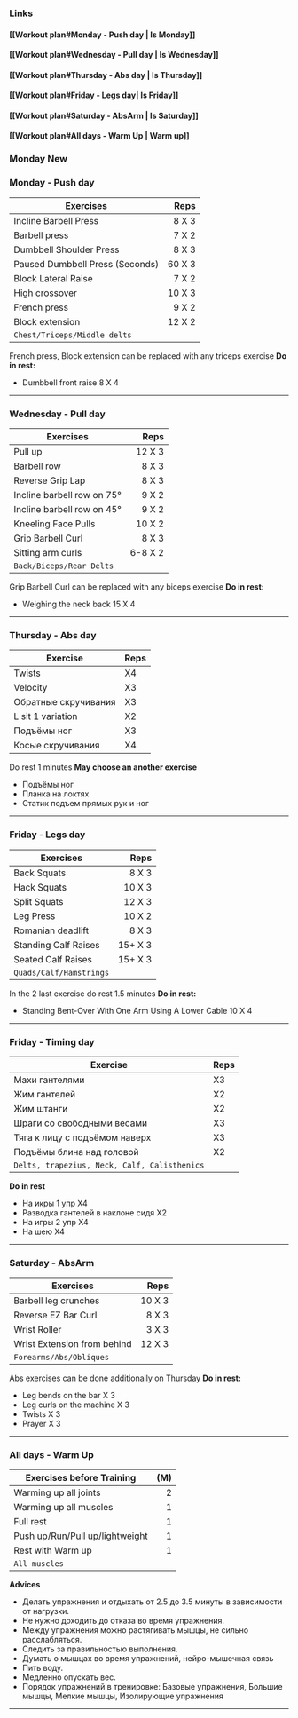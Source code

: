### Links 
#### [[Workout plan#Monday - Push day | Is Monday]]

#### [[Workout plan#Wednesday - Pull day | Is Wednesday]]

#### [[Workout plan#Thursday - Abs day | Is Thursday]]

#### [[Workout plan#Friday - Legs day| Is Friday]]

#### [[Workout plan#Saturday - AbsArm | Is Saturday]]

#### [[Workout plan#All days - Warm Up | Warm up]]



### Monday New


### Monday - Push day
| Exercises | Reps |
| ---- | ---: |
| Incline Barbell Press | 8 X 3 |
| Barbell press | 7 X 2 |
| Dumbbell Shoulder Press | 8 X 3 |
| Paused Dumbbell Press (Seconds) | 60 X 3 |
| Block Lateral Raise | 7 X 2 |
| High crossover | 10 X 3 |
| French press | 9 X 2 |
| Block extension | 12 X 2 |
| `Chest/Triceps/Middle delts` |  |
French press, Block extension can be replaced with any triceps exercise 
**Do in rest:** 
- Dumbbell front raise 8 X 4

---

### Wednesday - Pull day
| Exercises | Reps |
| ---- | ---: |
| Pull up | 12 X 3 |
| Barbell row | 8 X 3 |
| Reverse Grip Lap | 8 X 3 |
| Incline barbell row on 75° | 9 X 2 |
| Incline barbell row on 45° | 9 X 2 |
| Kneeling Face Pulls | 10 X 2 |
| Grip Barbell Curl | 8 X 3 |
| Sitting arm curls | 6-8 X 2 |
| `Back/Biceps/Rear Delts` |  |
Grip Barbell Curl can be replaced with any biceps exercise
**Do in rest:** 
- Weighing the neck back 15 X 4 

---

### Thursday - Abs day
| Exercise | Reps |
| --- | --- |
| Twists | X4 |
| Velocity | X3 |
| Обратные скручивания | X3 |
| L sit 1 variation | X2 |
| Подъёмы ног | X3 |
| Косые скручивания | X4 |
Do rest 1 minutes
**May choose an another exercise**
- Подъёмы ног
- Планка на локтях
- Статик подъем прямых рук и ног

---

### Friday - Legs day
| Exercises | Reps |
| ---- | ---: |
| Back Squats | 8 X 3 |
| Hack Squats | 10 X 3 |
| Split Squats | 12 X 3 |
| Leg Press | 10 X 2 |
| Romanian deadlift | 8 X 3 |
| Standing Calf Raises | 15+ X 3 |
| Seated Calf Raises | 15+ X 3 |
| `Quads/Calf/Hamstrings` |  |
In the 2 last exercise do rest 1.5 minutes
**Do in rest:** 
- Standing Bent-Over With One Arm Using A Lower Cable 10 X 4

--- 

### Friday - Timing day
| Exercise                                     | Reps |
| -------------------------------------------- | ---- |
| Махи гантелями                               | X3   |
| Жим гантелей                                 | X2   |
| Жим штанги                                   | X2   |
| Шраги со свободными весами                   | X3   |
| Тяга к лицу с подъёмом наверх                | X3   |
| Подъёмы блина над головой                    | X2   |
| `Delts, trapezius, Neck, Calf, Calisthenics` |      |

**Do in rest**
- На икры 1 упр X4
- Разводка гантелей в наклоне сидя X2
- На игры 2 упр X4
- На шею X4

--- 

### Saturday - AbsArm
| Exercises                   |   Reps |
| ---| ---: |
| Barbell leg crunches        | 10 X 3 |
| Reverse EZ Bar Curl         |  8 X 3 |
| Wrist Roller                |  3 X 3 |
| Wrist Extension from behind | 12 X 3 |
| `Forearms/Abs/Obliques`     |        |
Abs exercises can be done additionally on Thursday
**Do in rest:**
- Leg bends on the bar X 3
- Leg curls on the machine X 3
- Twists X 3
- Prayer X 3

---

### All days - Warm Up
Exercises before Training | (M)
--- | ---:
Warming up all joints | 2 
Warming up all muscles | 1
Full rest | 1
Push up/Run/Pull up/lightweight | 1
Rest with Warm up | 1
`All muscles` |

**Advices**
- Делать упражнения и отдыхать от 2.5 до 3.5 минуты в зависимости от нагрузки.
- Не нужно доходить до отказа во время упражнения.
- Между упражнения можно растягивать мышцы, не сильно расслабляться.
- Следить за правильностью выполнения.
- Думать о мышцах во время упражнений, нейро-мышечная связь
- Пить воду.
- Медленно опускать вес.
- Порядок упражнений в тренировке: Базовые упражнения, Большие мышцы, Мелкие мышцы, Изолирующие упражнения

---